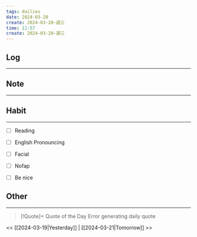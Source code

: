 ```yaml
---
tags: dailies  
date: 2024-03-20
create: 2024-03-20-週三
time: 11:57
create: 2024-03-20-週三
---
```


## Log
---


## Note
---


## Habit
---
- [ ] Reading
- [ ] English Pronouncing
- [ ] Facial
- [ ] Nofap
- [ ] Be nice


## Other
---

> [!Quote]+ Quote of the Day
> Error generating daily quote

<< [[2024-03-19|Yesterday]] | [[2024-03-21|Tomorrow]] >>